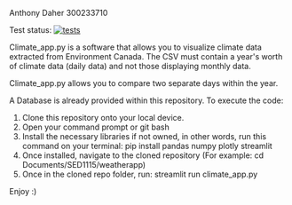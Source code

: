 Anthony Daher 300233710

Test status: [![tests](https://github.com/Dxher/climate_app_SED1115/actions/workflows/tests.yml/badge.svg)](https://github.com/Dxher/climate_app_SED1115/actions/workflows/tests.yml)

Climate_app.py is a software that allows you to visualize climate data extracted from Environment Canada. The CSV must contain a year's worth of climate data (daily data) and not those displaying monthly data.

Climate_app.py allows you to compare two separate days within the year. 

A Database is already provided within this repository. To execute the code:

1. Clone this repository onto your local device.
2. Open your command prompt or git bash
3. Install the necessary libraries if not owned, in other words, run this command on your terminal: pip install pandas numpy plotly streamlit
4. Once installed, navigate to the cloned repository (For example: cd Documents/SED1115/weatherapp)
5. Once in the cloned repo folder, run: streamlit run climate_app.py

Enjoy :)
